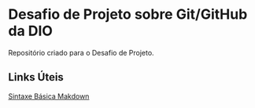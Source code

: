 # Desafio de Projeto sobre Git/GitHub da DIO
Repositório criado para o Desafio de Projeto.

## Links Úteis
[Sintaxe Básica Makdown](https://www.markdownguide.org/basic-syntax/)
